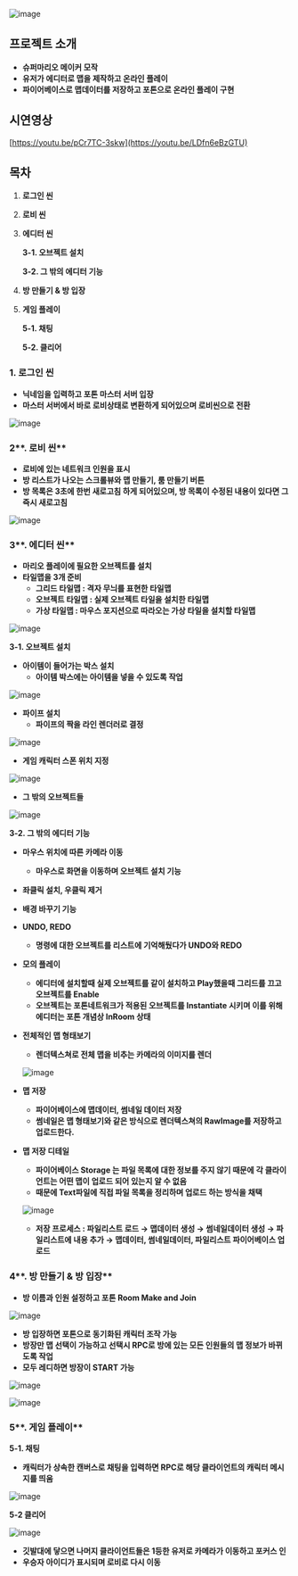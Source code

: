 ![image](https://github.com/akffoddl5/SuperMarioMaker/assets/44525847/d65e2a09-24e0-4df6-8e33-b93f37071386)


## **프로젝트 소개**

- **슈퍼마리오 메이커 모작**
- **유저가 에디터로 맵을 제작하고 온라인 플레이**
- **파이어베이스로 맵데이터를 저장하고 포톤으로 온라인 플레이 구현**

## 시연영상

[https://youtu.be/pCr7TC-3skw](https://youtu.be/LDfn6eBzGTU)

## 목차

1. **로그인 씬**
2. **로비 씬**
3. **에디터 씬**
    
    **3-1. 오브젝트 설치**
    
    **3-2. 그 밖의 에디터 기능**
    
4. **방 만들기 & 방 입장**
5. **게임 플레이**
    
    **5-1. 채팅**
    
    **5-2. 클리어**
    

### **1. 로그인 씬**

- **닉네임을 입력하고 포톤 마스터 서버 입장**
- **마스터 서버에서 바로 로비상태로 변환하게 되어있으며 로비씬으로 전환**

![image](https://github.com/akffoddl5/SuperMarioMaker/assets/44525847/351fce28-1554-423e-9221-34823d828872)


### 2**. 로비 씬**

- **로비에 있는 네트워크 인원을 표시**
- **방 리스트가 나오는 스크롤뷰와 맵 만들기, 룸 만들기 버튼**
- **방 목록은 3초에 한번 새로고침 하게 되어있으며, 방 목록이 수정된 내용이 있다면 그 즉시 새로고침**

![image](https://github.com/akffoddl5/SuperMarioMaker/assets/44525847/b23b244b-294d-4be0-9ef1-0876ffed2d1d)


### 3**. 에디터 씬**

- **마리오 플레이에 필요한 오브젝트를 설치**
- **타일맵을 3개 준비**
    - **그리드 타일맵 : 격자 무늬를 표현한 타일맵**
    - **오브젝트 타일맵 : 실제 오브젝트 타일을 설치한 타일맵**
    - **가상 타일맵 : 마우스 포지션으로 따라오는 가상 타일을 설치할 타일맵**

![image](https://github.com/akffoddl5/SuperMarioMaker/assets/44525847/7111a3bc-2c1c-41bc-98e3-37d6fc44a23a)


**3-1. 오브젝트 설치**

- **아이템이 들어가는 박스 설치**
    - **아이템 박스에는 아이템을 넣을 수 있도록 작업**

![image](https://github.com/akffoddl5/SuperMarioMaker/assets/44525847/25d6bd2a-495b-46be-a4bb-7c3c589ed140)


- **파이프 설치**
    - **파이프의 짝을 라인 렌더러로 결정**

![image](https://github.com/akffoddl5/SuperMarioMaker/assets/44525847/397a7bc2-c2de-4730-917b-899e7b94db0d)


- **게임 캐릭터 스폰 위치 지정**

![image](https://github.com/akffoddl5/SuperMarioMaker/assets/44525847/f9337674-f273-4f8e-ae96-ab1440e271d6)


- **그 밖의 오브젝트들**

![image](https://github.com/akffoddl5/SuperMarioMaker/assets/44525847/e1b4d321-515a-4f69-82ff-f88025fc27b5)


**3-2. 그 밖의 에디터 기능**

- **마우스 위치에 따른 카메라 이동**
    - **마우스로 화면을 이동하며 오브젝트 설치 기능**
- **좌클릭 설치, 우클릭 제거**
- **배경 바꾸기 기능**
- **UNDO, REDO**
    - **명령에 대한 오브젝트를 리스트에 기억해뒀다가 UNDO와 REDO**
- **모의 플레이**
    - **에디터에 설치할때 실제 오브젝트를 같이 설치하고 Play했을때 그리드를 끄고 오브젝트를 Enable**
    - **오브젝트는 포톤네트워크가 적용된 오브젝트를 Instantiate 시키며 이를 위해 에디터는 포톤 개념상 InRoom 상태**
- **전체적인 맵 형태보기**
    - **렌더텍스쳐로 전체 맵을 비추는 카메라의 이미지를 렌더**
    
   ![image](https://github.com/akffoddl5/SuperMarioMaker/assets/44525847/a92ab584-ae01-40a7-8da9-1dea510fd504)

    
- **맵 저장**
    - **파이어베이스에 맵데이터, 썸네일 데이터 저장**
    - **썸네일은 맵 형태보기와 같은 방식으로 렌더텍스쳐의 RawImage를 저장하고 업로드한다.**

- **맵 저장 디테일**
    - **파이어베이스 Storage 는 파일 목록에 대한 정보를 주지 않기 때문에 각 클라이언트는 어떤 맵이 업로드 되어 있는지 알 수 없음**
    - **때문에 Text파일에 직접 파일 목록을 정리하며 업로드 하는 방식을 채택**
    
    ![image](https://github.com/akffoddl5/SuperMarioMaker/assets/44525847/fa959f89-ac72-4677-8f3e-69ba77a41a78)

    
    - **저장 프로세스 : 파일리스트 로드 → 맵데이터 생성 → 썸네일데이터 생성 → 파일리스트에 내용 추가 → 맵데이터, 썸네일데이터, 파일리스트 파이어베이스 업로드**
    

### 4**. 방 만들기 & 방 입장**

- **방 이름과 인원 설정하고 포톤 Room Make and Join**

![image](https://github.com/akffoddl5/SuperMarioMaker/assets/44525847/366fe123-fc8d-4167-ad2e-cee70b0b9af1)


- **방 입장하면 포톤으로 동기화된 캐릭터 조작 가능**
- **방장만 맵 선택이 가능하고 선택시 RPC로 방에 있는 모든 인원들의 맵 정보가 바뀌도록 작업**
- **모두 레디하면 방장이 START 가능**

![image](https://github.com/akffoddl5/SuperMarioMaker/assets/44525847/4513805a-18c0-4cfd-939a-71716a8520c8)


![image](https://github.com/akffoddl5/SuperMarioMaker/assets/44525847/b8ec3b86-4d86-476e-8ab6-a7b3bed4df83)


### 5**. 게임 플레이**

**5-1. 채팅**

- **캐릭터가 상속한 캔버스로 채팅을 입력하면 RPC로 해당 클라이언트의 캐릭터 메시지를 띄움**

![image](https://github.com/akffoddl5/SuperMarioMaker/assets/44525847/4d0f4313-d76c-432b-99ec-0b9468c55e82)


**5-2 클리어**

![image](https://github.com/akffoddl5/SuperMarioMaker/assets/44525847/d133e21f-093c-492b-9bf4-a249d7debc97)


- **깃발대에 닿으면 나머지 클라이언트들은 1등한 유저로 카메라가 이동하고 포커스 인**
- **우승자 아이디가 표시되며 로비로 다시 이동**
